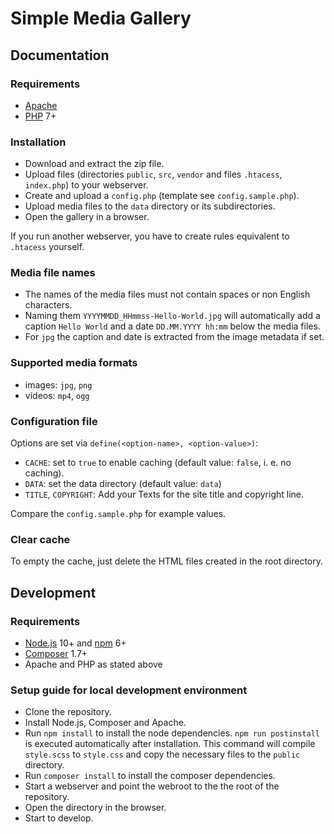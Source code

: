 # Simple Media Gallery


## Documentation

### Requirements
 * [Apache](https://httpd.apache.org/)
 * [PHP](https://secure.php.net/) 7+

### Installation
 * Download and extract the zip file.
 * Upload files (directories `public`, `src`, `vendor` and files `.htacess`, `index.php`) to your webserver.
 * Create and upload a `config.php` (template see `config.sample.php`).
 * Upload media files to the `data` directory or its subdirectories.
 * Open the gallery in a browser.
 
If you run another webserver, you have to create rules equivalent to `.htacess` yourself.

### Media file names
 * The names of the media files must not contain spaces or non English characters.
 * Naming them `YYYYMMDD_HHmmss-Hello-World.jpg` will automatically add a caption `Hello World` and a date `DD.MM.YYYY hh:mm` below the media files.
 * For `jpg` the caption and date is extracted from the image metadata if set.

### Supported media formats
 * images: `jpg`, `png`
 * videos: `mp4`, `ogg` 

### Configuration file
Options are set via `define(<option-name>, <option-value>)`: 
 * `CACHE`: set to `true` to enable caching (default value: `false`, i. e. no caching).
 * `DATA`: set the data directory (default value: `data`)
 * `TITLE`, `COPYRIGHT`: Add your Texts for the site title and copyright line.

Compare the `config.sample.php` for example values.

### Clear cache
To empty the cache, just delete the HTML files created in the root directory.


## Development

### Requirements
 * [Node.js](https://nodejs.org/en/download/) 10+ and [npm](https://www.npmjs.com/) 6+
 * [Composer](https://getcomposer.org/) 1.7+
 * Apache and PHP as stated above

### Setup guide for local development environment
 * Clone the repository.
 * Install Node.js, Composer and Apache.
 * Run `npm install` to install the node dependencies.
    `npm run postinstall` is executed automatically after installation.
    This command will compile `style.scss` to `style.css`
    and copy the necessary files to the `public` directory.
 * Run `composer install` to install the composer dependencies.
 * Start a webserver and point the webroot to the the root of the repository.
 * Open the directory in the browser. 
 * Start to develop.

